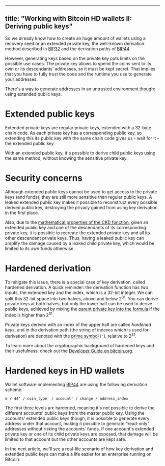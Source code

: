 -----------------------------------------------------------------
title: "Working with Bitcoin HD wallets II: Deriving public keys"
-----------------------------------------------------------------

So we already know how to create an huge amount of wallets using a recovery seed or an extended private key, the well-known derivation method described in [BIP32][2] and the derivation paths of [BIP44][3].

However, generating keys based on the private key puts limits on the possible use cases. The private key allows to spend the coins sent to its own or its descendants' addresses, so it must be kept secret. That implies that you have to fully trust the code and the runtime you use to generate your addresses.

There's a way to generate addresses in an untrusted environment though: using extended public keys.

<!-- TEASER -->

# Extended public keys

Extended private keys are regular private keys, extended with a 32-byte chain code. As each private key has a corresponding public key, so extending this its public key with the same chain code gives us - wait for it - the extended public key.

With an extended public key, it's possible to derive child public keys using the same method, without knowing the sensitive private key.

# Security concerns

Although extended public keys cannot be used to get access to the private keys (and funds), they are still more sensitive than regular public keys. A leaked extended public key makes it possible to reconstruct every possible derived public key, destroying the privacy gained from using key derivation in the first place.

Also, due to the [mathematical properties of the CKD function][4], given an extended public key and one of the descendants of its corresponding private key, it is possible to recreate the extended private key and all its other descendant private keys. Thus, having a leaked public key can amplify the damage caused by a leaked child private key, which would be limited to its own funds otherwise.

# Hardened derivation

To mitigate this issue, there is a special case of key derivation, called hardened derivation. A quick reminder: the derivation function has two inputs, the extended key and the index, which is a 32-bit integer. We can split this 32-bit space into two halves, above and below 2<sup>31</sup>. You can derive private keys at both halves, but only the lower half can be used to derive public keys, achieved by mixing the [parent private key into the formula][6] if the index is higher than 2<sup>31</sup>.

Private keys derived with an index of the upper half are called *hardened keys*, and in the derivation path (the string of indexes which is used for derivation) are denoted with the [prime symbol][5] (`'`), relative to 2<sup>31</sup>. 

To learn more about the cryptographic background of hardened keys and their usefulness, check out the [Developer Guide on bitcoin.org][6].

# Hardened keys in HD wallets

Wallet software implementing [BIP44][3] are using the following derivation scheme:

```
m / 44' / coin_type' / account' / change / address_index
```

The first three levels are hardened, meaning it's not possible to derive the different accounts' public keys from the master public key. Using the accounts' extended public keys though, it is possible to generate every address under that account, making it possible to generate "read-only" addresses without risking the accounts' funds. If one account's extended private key or one of its child private keys are exposed, that damage will be limited to that account but the other accounts are kept safe.

In the next article, we'll see a real-life scenario of how key derivation and extended public keys can make a life easier for an enterprise running on Bitcoin.

[2]: https://github.com/bitcoin/bips/blob/master/bip-0032.mediawiki 
[3]: https://github.com/bitcoin/bips/blob/master/bip-0044.mediawiki
[4]: https://github.com/bitcoin/bips/blob/master/bip-0032.mediawiki#user-content-Security
[5]: https://en.wikipedia.org/wiki/Prime_%28symbol%29
[6]: https://bitcoin.org/en/developer-guide#hardened-keys

